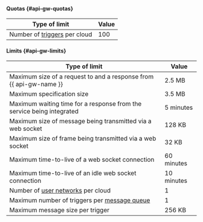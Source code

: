 #### Quotas {#api-gw-quotas}

Type of limit | Value
----- | -----
Number of [triggers](../../serverless-containers/concepts/trigger/index.md) per cloud | 100

#### Limits {#api-gw-limits}

Type of limit | Value
----- | -----
Maximum size of a request to and a response from {{ api-gw-name }} | 2.5 MB
Maximum specification size | 3.5 MB
Maximum waiting time for a response from the service being integrated | 5 minutes
Maximum size of message being transmitted via a web socket | 128 KB
Maximum size of frame being transmitted via a web socket | 32 KB
Maximum time-to-live of a web socket connection | 60 minutes
Maximum time-to-live of an idle web socket connection | 10 minutes
Number of [user networks](../../api-gateway/concepts/networking.md##user-network) per cloud | 1
Maximum number of triggers per [message queue](../../message-queue/concepts/queue.md) | 1
Maximum message size per trigger | 256 KB